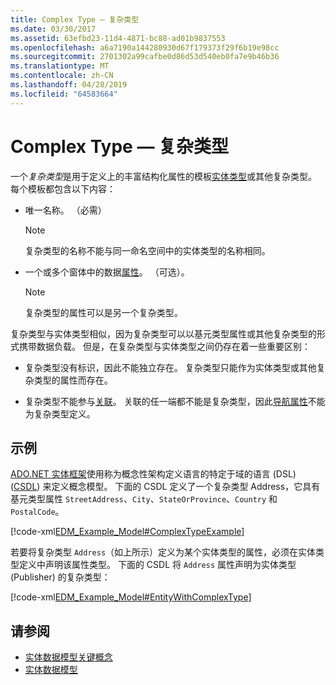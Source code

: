```yaml
---
title: Complex Type — 复杂类型
ms.date: 03/30/2017
ms.assetid: 63efbd23-11d4-4871-bc88-ad01b9837553
ms.openlocfilehash: a6a7190a144280930d67f179373f29f6b19e98cc
ms.sourcegitcommit: 2701302a99cafbe0d86d53d540eb0fa7e9b46b36
ms.translationtype: MT
ms.contentlocale: zh-CN
ms.lasthandoff: 04/28/2019
ms.locfileid: "64583664"
---
```

# <a name="complex-type"></a>Complex Type — 复杂类型
一个*复杂类型*是用于定义上的丰富结构化属性的模板[实体类型](../../../../docs/framework/data/adonet/entity-type.md)或其他复杂类型。 每个模板都包含以下内容：  
  
- 唯一名称。 （必需）  
  
    > [!NOTE]
    >  复杂类型的名称不能与同一命名空间中的实体类型的名称相同。  
  
- 一个或多个窗体中的数据[属性](../../../../docs/framework/data/adonet/property.md)。 （可选）。  
  
    > [!NOTE]
    >  复杂类型的属性可以是另一个复杂类型。  
  
 复杂类型与实体类型相似，因为复杂类型可以以基元类型属性或其他复杂类型的形式携带数据负载。 但是，在复杂类型与实体类型之间仍存在着一些重要区别：  
  
- 复杂类型没有标识，因此不能独立存在。 复杂类型只能作为实体类型或其他复杂类型的属性而存在。  
  
- 复杂类型不能参与[关联](../../../../docs/framework/data/adonet/association-type.md)。 关联的任一端都不能是复杂类型，因此[导航属性](../../../../docs/framework/data/adonet/navigation-property.md)不能为复杂类型定义。  
  
## <a name="example"></a>示例  
 [ADO.NET 实体框架](../../../../docs/framework/data/adonet/ef/index.md)使用称为概念性架构定义语言的特定于域的语言 (DSL) ([CSDL](../../../../docs/framework/data/adonet/ef/language-reference/csdl-specification.md)) 来定义概念模型。 下面的 CSDL 定义了一个复杂类型 Address，它具有基元类型属性 `StreetAddress`、`City`、`StateOrProvince`、`Country` 和 `PostalCode`。  
  
 [!code-xml[EDM_Example_Model#ComplexTypeExample](../../../../samples/snippets/xml/VS_Snippets_Data/edm_example_model/xml/books2.edmx#complextypeexample)]  
  
 若要将复杂类型 `Address`（如上所示）定义为某个实体类型的属性，必须在实体类型定义中声明该属性类型。 下面的 CSDL 将 `Address` 属性声明为实体类型 (Publisher) 的复杂类型：  
  
 [!code-xml[EDM_Example_Model#EntityWithComplexType](../../../../samples/snippets/xml/VS_Snippets_Data/edm_example_model/xml/books3.edmx#entitywithcomplextype)]  
  
## <a name="see-also"></a>请参阅

- [实体数据模型关键概念](../../../../docs/framework/data/adonet/entity-data-model-key-concepts.md)
- [实体数据模型](../../../../docs/framework/data/adonet/entity-data-model.md)
